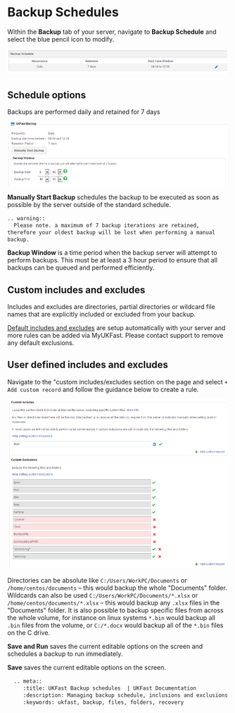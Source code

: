 # Backup Schedules

Within the **Backup** tab of your server, navigate to **Backup Schedule** and select the blue pencil icon to modify.

![connect](files/backup_schedule_1.png)

## Schedule options

Backups are performed daily and retained for 7 days

![connect](files/backup_schedule_2.png)

**Manually Start Backup** schedules the backup to be executed as soon as possible by the server outside of the standard schedule.

```eval_rst
.. warning::
  Please note. a maximum of 7 backup iterations are retained, therefore your oldest backup will be lost when performing a manual backup.
```

**Backup Window** is a time period when the backup server will attempt to perform backups. This must be at least a 3 hour period to ensure that all backups can be queued and performed efficiently.

## Custom includes and excludes

Includes and excludes are directories, partial directories or wildcard file names that are explicitly included or excluded from your backup.

[Default includes and excludes](/dr-ha/ukfast_backup/getting_started.html#Default-includes-and-excludes) are setup automatically with your server and more rules can be added via MyUKFast. Please contact support to remove any default exclusions.

## User defined includes and excludes

Navigate to the "custom includes/excludes section on the page and select `+ Add custom record` and follow the guidance below to create a rule.

![connect](files/backup_schedule_3.png)

Directories can be absolute like `C:/Users/WorkPC/Documents` or `/home/centos/documents` – this would backup the whole "Documents" folder. Wildcards can also be used `C:/Users/WorkPC/Documents/*.xlsx` or `/home/centos/documents/*.xlsx` – this would backup any `.xlsx` files in the "Documents" folder.
It is also possible to backup specific files from across the whole volume, for instance on linux systems `*.bin` would backup all `.bin` files from the volume, or `C:/*.docx` would backup all of the `*.bin` files on the C drive.

**Save and Run** saves the current editable options on the screen and schedules a backup to run immediately.

**Save** saves the current editable options on the screen.

```eval_rst
  .. meta::
     :title: UKFast Backup schedules  | UKFast Documentation
     :description: Managing backup schedule, inclusions and exclusions
     :keywords: ukfast, backup, files, folders, recovery
```
